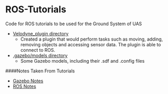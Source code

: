 # ROS-Tutorials
Code for ROS tutorials to be used for the Ground System of UAS


- [Velodyne_plugin directory](https://github.com/mperez13/ROS-Tutorials/tree/master/velodyne_plugin)
  - Created a plugin that would perform tasks such as moving, adding, removing objects and accessing sensor data. The plugin is able to connect to ROS.
- [.gazebo/models directory](https://github.com/mperez13/ROS-Tutorials/tree/master/.gazebo/models)
  - Some Gazebo models, including their .sdf and .config files

####Notes Taken From Tutorials

- [Gazebo Notes](https://github.com/mperez13/ROS-Tutorials/blob/master/gazebo_notes.md)
- [ROS Notes](https://github.com/mperez13/ROS-Tutorials/blob/master/ros_notes.md)
